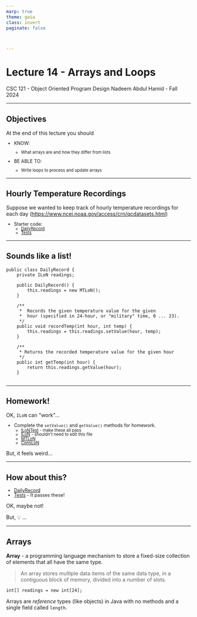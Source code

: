 ```yaml
---
marp: true
theme: gaia
class: invert
paginate: false



---
```

# Lecture 14 - Arrays and Loops
CSC 121 - Object Oriented Program Design
Nadeem Abdul Hamid - Fall 2024

<!-- paginate: skip -->
<!-- _class: lead -->



---
## Objectives
<style scoped>ul  { font-size: 90%; line-height: 100%; }</style>

At the end of this lecture you should
- KNOW:
    - What arrays are and how they differ from lists

- BE ABLE TO:
    - Write loops to process and update arrays

<!-- paginate: true -->
<!-- footer: Lecture 14 - Arrays and Loops -->



---
## Hourly Temperature Recordings

Suppose we wanted to keep track of hourly temperature recordings for each day 
(https://www.ncei.noaa.gov/access/crn/qcdatasets.html)

- Starter code:
    - [DailyRecord](./code/DailyRecord.java)
    - [Tests](./code/DailyRecordTest.java)



---
## Sounds like a list!

```
public class DailyRecord {
    private ILoN readings;
    
    public DailyRecord() {
        this.readings = new MTLoN();
    }
    
    /** 
     *  Records the given temperature value for the given
     *  hour (specified in 24-hour, or "military" time, 0 ... 23).
     */
    public void recordTemp(int hour, int temp) {
        this.readings = this.readings.setValue(hour, temp);
    }
    
    /**
     * Returns the recorded temperature value for the given hour
     */
    public int getTemp(int hour) {
        return this.readings.getValue(hour);
    }


```


---
## Homework!

OK, `ILoN` can "work"...
- Complete the `setValue()` and `getValue()` methods for homework.
    - [ILoNTest](./code/ILoNTest.java)  - make these all pass
    - [ILoN](./code/ILoN.java) - shouldn't need to edit this file
    - [MTLoN](./code/MTLoN.java)
    - [ConsLoN](./code/ConsLoN.java)

But, it feels weird...




---
## How about this?

- [DailyRecord](./code/nutty/DailyRecord.java)
- [Tests](./code/nutty/DailyRecordTest.java) - It passes these!


OK, maybe not!

But, 💡 ...

---
## Arrays

**Array** - a programming language mechanism to store a fixed-size collection of elements that all have the same type.

> An array stores multiple data items of the same data type, in a contiguous block of memory, divided into a number of slots.

```
int[] readings = new int[24];
```

Arrays are *reference* types (like objects) in Java with no methods and a single field called `length`.




